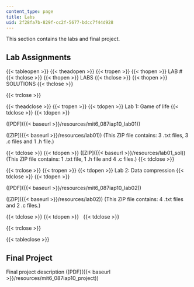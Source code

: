```yaml
---
content_type: page
title: Labs
uid: 2f28fa7b-829f-cc2f-5677-bdcc7f44d928
---
```


This section contains the labs and final project.

Lab Assignments
---------------

{{< tableopen >}}
{{< theadopen >}}
{{< tropen >}}
{{< thopen >}}
LAB #
{{< thclose >}}
{{< thopen >}}
LABS
{{< thclose >}}
{{< thopen >}}
SOLUTIONS
{{< thclose >}}

{{< trclose >}}

{{< theadclose >}}
{{< tropen >}}
{{< tdopen >}}
Lab 1: Game of life
{{< tdclose >}}
{{< tdopen >}}


([PDF]({{< baseurl >}}/resources/mit6_087iap10_lab01))

([ZIP]({{< baseurl >}}/resources/lab01)) (This ZIP file contains: 3 .txt files, 3 .c files and 1 .h file.)


{{< tdclose >}}
{{< tdopen >}}
([ZIP]({{< baseurl >}}/resources/lab01_sol)) (This ZIP file contains: 1 .txt file, 1 .h file and 4 .c files.)
{{< tdclose >}}

{{< trclose >}}
{{< tropen >}}
{{< tdopen >}}
Lab 2: Data compression
{{< tdclose >}}
{{< tdopen >}}


([PDF]({{< baseurl >}}/resources/mit6_087iap10_lab02))

([ZIP]({{< baseurl >}}/resources/lab02)) (This ZIP file contains: 4 .txt files and 2 .c files.)


{{< tdclose >}}
{{< tdopen >}}
 
{{< tdclose >}}

{{< trclose >}}

{{< tableclose >}}

Final Project
-------------

Final project description ([PDF]({{< baseurl >}}/resources/mit6_087iap10_project))